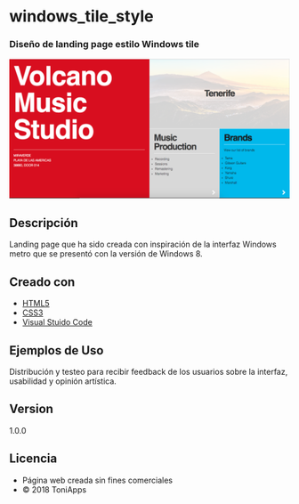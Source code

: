 # windows_tile_style

### Diseño de landing page estilo Windows tile

<img src="https://github.com/Antonio1138/windows_tile_style/blob/master/tile.png"/>

## Descripción
Landing page que ha sido creada con inspiración de la interfaz Windows metro que se presentó con la versión de Windows 8.

## Creado con
- [HTML5](https://www.w3schools.com/html/)
- [CSS3](https://www.w3schools.com/css/default.asp)
- [Visual Stuido Code](https://code.visualstudio.com/)

## Ejemplos de Uso
Distribución y testeo para recibir feedback de los usuarios sobre la interfaz, usabilidad y opinión artística.

## Version
1.0.0

## Licencia
- Página web creada sin fines comerciales
- :copyright: 2018 ToniApps
